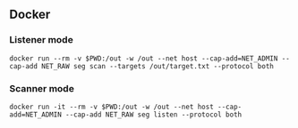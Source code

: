

## Docker
### Listener mode
```
docker run --rm -v $PWD:/out -w /out --net host --cap-add=NET_ADMIN --cap-add NET_RAW seg scan --targets /out/target.txt --protocol both
```

### Scanner mode
```
docker run -it --rm -v $PWD:/out -w /out --net host --cap-add=NET_ADMIN --cap-add NET_RAW seg listen --protocol both
```
